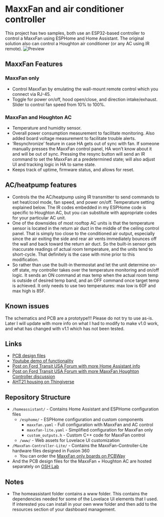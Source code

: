 # MaxxFan and air conditioner controller

This project has two samples, both use an ESP32-based controller to control a MaxxFan using ESPHome and Home Assistant. The original solution also can control a Houghton air conditioner (or any AC using IR remote).
![Preview](https://github.com/nealcarney/ESPHome-MaxxFan-controller/assets/131406498/6c176993-6056-4b33-92c8-b6360162dcb2)

## MaxxFan Features

### MaxxFan only

- Control MaxxFan by emulating the wall-mount remote control which you connect via RJ-45.
- Toggle for power on/off, hood open/close, and direction intake/exhaust. Slider to control fan speed from 10% to 100%.

### MaxxFan and Houghton AC

- Temperature and humidity sensor.
- Overall power consumption measurement to facilitate monitoring. Also added board voltage measurement to facilitate trouble alerts.
- ‘Resynchronize’ feature in case HA gets out of sync with fan. If someone manually presses the MaxxFan control panel, HA won’t know about it and will be out of sync. Pressing the resync button will send an IR command to set the MaxxFan at a predetermined state; will also adjust UI and tracking logic in HA to same state.
- Keeps track of uptime, firmware status, and allows for reset.

## AC/heatpump features

- Controls the the AC/heatpump using IR transmitter to send commands to set heat/cool mode, fan speed, and power on/off. Temperature setting explained below.  The IR codes embedded in my ESPHome code is specific to Houghton AC, but you can substitute with appropriate codes for your particular AC unit.
- One of the downsides of most rooftop AC units is that the temperature sensor is located in the return air duct in the middle of the ceiling control panel. That is simply too close to the conditioned air output, especially since the air exiting the side and rear air vents immediately bounces off the wall and back toward the return air duct. So the built-in sensor gets inaccurate readings of actual room temperature, and the units tend to short-cycle. That definitely is the case with mine prior to this modification.
- So rather than use the built-in thermostat and let the unit determine on-off state, my controller takes over the temperature monitoring and on/off logic. It sends an ON command at max temp when the actual room temp is outside of desired temp band, and an OFF command once target temp is achieved. It only needs to use two temperatures: max low is 60F and max high is 85F.

## Known issues

The schematics and PCB are a prototype!!!  Please do not try to use as-is.  Later I will update with more info on what I had to modify to make v1.0 work, and what has changed with v1.1 which has not been tested.

## Links

- [PCB design files](https://oshwlab.com/ncarney/maxxfan-controller)
- [Youtube demo of functionality](https://youtu.be/xNdgwMG5jzs)
- [Post on Ford Transit USA Forum with more Home Assistant info](https://www.fordtransitusaforum.com/threads/home-assistant-for-van-automation.90215/post-1245570)
- [Post on Ford Transit USA Forum with more MaxxFan Houghton Controller discussion](https://www.fordtransitusaforum.com/threads/maxxfan-houghton-controller-for-home-assistant.94841/post-1245938)
- [AHT21 housing on Thingiverse](https://www.thingiverse.com/thing:5200358)

## Repository Structure

- `/homeassistant/` - Contains Home Assistant and ESPHome configuration files
  - `/esphome/` - ESPHome configuration and custom components
    - `maxxfan.yaml` - Full configuration with MaxxFan and AC control
    - `maxxfan-lite.yaml` - Simplified configuration for MaxxFan only
    - `custom_outputs.h` - Custom C++ code for MaxxFan control
  - `/www/` - Web assets for Lovelace UI customization
- `/MaxxFan-Controller-Lite/` - Contains the MaxxFan-Controller-Lite hardware files designed in Fusion 360
  - You can order the [MaxxFan only boards on PCBWay](https://www.pcbway.com/project/shareproject/W829927AS1Y4_WALTERS_schematic_v24_2025_01_10_53f183b7.html)
- And the PCB design files for the MaxxFan + Houghton AC are hosted separately on [OSH Lab](https://oshwlab.com/ncarney/maxxfan-controller)

## Notes

- The homeassistant folder contains a www folder.  This contains the dependencies needed for some of the Lovelace UI elements that I used.  If interested you can install in your own www folder and then add to the resources section of your dashboard management.
